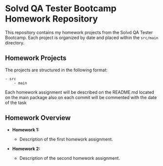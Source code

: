 # Solvd QA Tester Bootcamp Homework Repository

This repository contains my homework projects from the Solvd QA Tester Bootcamp. Each project is organized by date and placed within the `src/main` directory. 

## Homework Projects

The projects are structured in the following format:

```
- src
    - main
```

Each homework assignment will be described on the README.md located on the main package also on each commit will be commented with the date of the task

## Homework Overview

- **Homework 1:**
    - Description of the first homework assignment.

- **Homework 2:**
    - Description of the second homework assignment.



